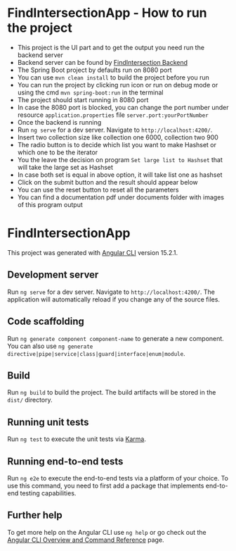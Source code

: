 # FindIntersectionApp - How to run the project
- This project is the UI part and to get the output you need run the backend server
- Backend server can be found by  [FindIntersection Backend](https://github.com/RumiAust/FindIntersect)
- The Spring Boot project by defaults run on 8080 port
- You can use `mvn clean install` to build the project before you run
- You can run the project by clicking run icon or run on debug mode or using the cmd `mvn spring-boot:run` in the terminal
- The project should start running in 8080 port 
- In case the 8080 port is blocked, you can change the port number under resource `application.properties` file `server.port:yourPortNumber`
- Once the backend is running
- Run `ng serve` for a dev server. Navigate to `http://localhost:4200/`.
- Insert two collection size like collection one 6000, collection two 900
- The radio button is to decide which list you want to make Hashset or which one to be the iterator 
- You the leave the decision on program `Set large list to Hashset` that will take the large set as Hashset
- In case both set is equal in above option, it will take list one as hashset
- Click on the submit button and the result should appear below
- You can use the reset button to reset all the parameters
- You can find a documentation pdf under documents folder with images of this program output
 


# FindIntersectionApp

This project was generated with [Angular CLI](https://github.com/angular/angular-cli) version 15.2.1.

## Development server

Run `ng serve` for a dev server. Navigate to `http://localhost:4200/`. The application will automatically reload if you change any of the source files.

## Code scaffolding

Run `ng generate component component-name` to generate a new component. You can also use `ng generate directive|pipe|service|class|guard|interface|enum|module`.

## Build

Run `ng build` to build the project. The build artifacts will be stored in the `dist/` directory.

## Running unit tests

Run `ng test` to execute the unit tests via [Karma](https://karma-runner.github.io).

## Running end-to-end tests

Run `ng e2e` to execute the end-to-end tests via a platform of your choice. To use this command, you need to first add a package that implements end-to-end testing capabilities.

## Further help

To get more help on the Angular CLI use `ng help` or go check out the [Angular CLI Overview and Command Reference](https://angular.io/cli) page.
